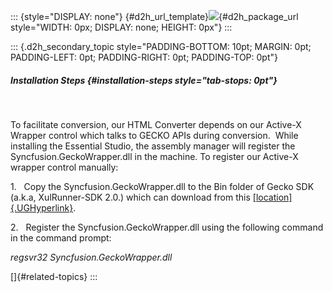 ::: {style="DISPLAY: none"}
[](ms-xhelp:///?Id=d2h_url_template){#d2h_url_template}![](!package_url!){#d2h_package_url style="WIDTH: 0px; DISPLAY: none; HEIGHT: 0px"}
:::

::: {.d2h_secondary_topic style="PADDING-BOTTOM: 10pt; MARGIN: 0pt; PADDING-LEFT: 0pt; PADDING-RIGHT: 0pt; PADDING-TOP: 0pt"}
##### Installation Steps {#installation-steps style="tab-stops: 0pt"}

 

To facilitate conversion, our HTML Converter depends on our Active-X Wrapper control which talks to GECKO APIs during conversion.  While installing the Essential Studio, the assembly manager will register the Syncfusion.GeckoWrapper.dll in the machine. To register our Active-X wrapper control manually:

1.   Copy the Syncfusion.GeckoWrapper.dll to the Bin folder of Gecko SDK (a.k.a, XulRunner-SDK 2.0.) which can download from this [[location]{.UGHyperlink}](https://developer.mozilla.org/en/Gecko_SDK).

2.   Register the Syncfusion.GeckoWrapper.dll using the following command in the command prompt:

*regsvr32 Syncfusion.GeckoWrapper.dll*

[]{#related-topics}
:::
